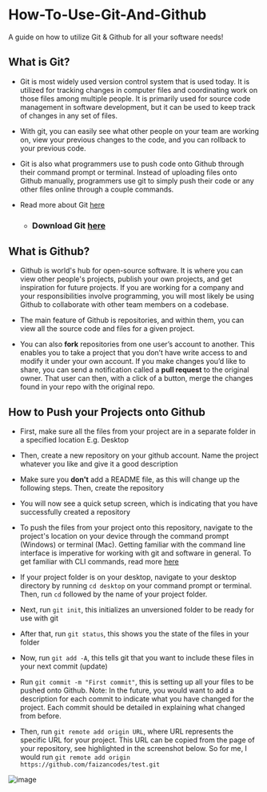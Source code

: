# How-To-Use-Git-And-Github
A guide on how to utilize Git &amp; Github for all your software needs!

## What is Git?
- Git is most widely used version control system that is used today. It is utilized for tracking changes in computer files and coordinating work on those files among multiple people. It is primarily used for source code management in software development, but it can be used to keep track of changes in any set of files.

- With git, you can easily see what other people on your team are working on, view your previous changes to the code, and you can rollback to your previous code. 

- Git is also what programmers use to push code onto Github through their command prompt or terminal. Instead of uploading files onto Github manually, programmers use git to simply push their code or any other files online through a couple commands. 

- Read more about Git [here](https://www.freecodecamp.org/news/what-is-git-and-how-to-use-it-c341b049ae61/)

  - ### Download Git [here](https://git-scm.com/downloads)

## What is Github?
- Github is world's hub for open-source software. It is where you can view other people's projects, publish your own projects, and get inspiration for future projects. If you are working for a company and your responsibilities involve programming, you will most likely be using Github to collaborate with other team members on a codebase.

- The main feature of Github is repositories, and within them, you can view all the source code and files for a given project. 

- You can also **fork** repositories from one user’s account to another. This enables you to take a project that you don’t have write access to and modify it under your own account. If you make changes you’d like to share, you can send a notification called a **pull request** to the original owner. That user can then, with a click of a button, merge the changes found in your repo with the original repo.

## How to Push your Projects onto Github
- First, make sure all the files from your project are in a separate folder in a specified location E.g. Desktop

- Then, create a new repository on your github account. Name the project whatever you like and give it a good description

- Make sure you **don't** add a README file, as this will change up the following steps. Then, create the repository

- You will now see a quick setup screen, which is indicating that you have successfully created a repository

- To push the files from your project onto this repository, navigate to the project's location on your device through
 the command prompt (Windows) or terminal (Mac). Getting familiar with the command line interface is imperative for working 
 with git and software in general. To get familiar with CLI commands, read more [here](https://programminghistorian.org/en/lessons/intro-to-bash)
 
 - If your project folder is on your desktop, navigate to your desktop directory by running `cd desktop` on your command prompt or terminal. Then, run `cd` followed by the name of your project folder.

- Next, run `git init`, this initializes an unversioned folder to be ready for use with git 

- After that, run `git status`, this shows you the state of the files in your folder

- Now, run `git add -A`, this tells git that you want to include these files in your next commit (update)

- Run `git commit -m "First commit"`, this is setting up all your files to be pushed onto Github. Note: In the future, you would want to add a description for each commit to indicate what you have changed for the project. Each commit should be detailed in explaining what changed from before. 

- Then, run `git remote add origin URL`, where URL represents the specific URL for your project. This URL can be copied from the page of your repository, see highlighted in the screenshot below. So for me, I would run `git remote add origin https://github.com/faizancodes/test.git` 

![image](https://user-images.githubusercontent.com/43652410/111018210-8dede800-8385-11eb-8c9a-214c5309430e.png)

